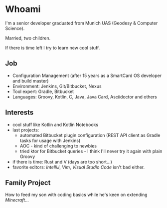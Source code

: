 # Whoami

I'm a senior developer graduated from Munich UAS (Geodesy & Computer Science).

Married, two children.

If there is time left I try to learn new cool stuff.

## Job

- Configuration Management (after 15 years as a SmartCard OS developer and build master)
- Environment: Jenkins, Git/Bitbucket, Nexus
- Tool expert: Gradle, Bitbucket
- Languages: Groovy, Kotlin, C, Java, Java Card, Asciidoctor and others

## Interests

- cool stuff like Kotlin and Kotlin Notebooks
- last projects:
  - automated Bitbucket plugin configuration (REST API client as Gradle tasks for usage with Jenkins)
  - AOC - kind of challenging to newbies
  - tried ktor for Bitbucket queries - I think I'll never try it again with plain Groovy
- if there is time: Rust and V (days are too short...)
- favorite editors: _IntelliJ_, _Vim_, _Visual Studio Code_ isn't bad either.

## Family Project

How to feed my son with coding basics while he's keen on extending _Minecraft_...

<!---
apalopta/apalopta is a ✨ special ✨ repository because its `README.md` (this file) appears on your GitHub profile.
You can click the Preview link to take a look at your changes.
--->
